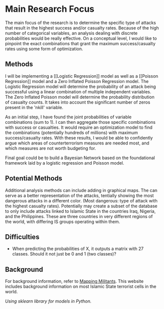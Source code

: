 # Main Research Focus
The main focus of the research is to determine the specific type of attacks that result in the highest success and/or casualty rates. Because of the high number of categorical variables, an analysis dealing with discrete probabilities would be really effective. On a conceptual level, I would like to pinpoint the exact combinations that grant the maximum success/casualty rates using some form of optimization. 

## Methods
I will be implementing a [[Logistic Regression]] model as well as a [[Poisson Regression]] model and a Zero Inflated Poisson Regression model. The Logistic Regression model will determine the probability of an attack being successful using a linear combination of multiple independent variables. The Zero Inflated Poisson model will determine the probability distribution of casualty counts. It takes into account the significant number of zeros present in the 'nkill' variable.

As an initial step, I have found the joint probabilities of variable combinations (sum to 1). I can then aggregate those specific combinations with success or casualties. It would require an optimization model to find the combinations (potentially hundreds of millions) with maximum success/casualty rates. With these results, I would be able to confidently argue which areas of counterterrorism measures are needed most, and which measures are not worth budgeting for. 

Final goal could be to build a Bayesian Network based on the foundational framework laid by a logistic regression and Poisson model.

## Potential Methods
Additional analysis methods can include adding in graphical maps. The can serve as a better representation of the attacks, tentially showing the most dangerous attacks in a different color. (Most dangerous: type of attack with the highest casualty rates). Potentially may create a subset of the database to only include attacks linked to Islamic State in the countries Iraq, Nigeria, and the Philippines. These are three countries in very different regions of the world, with differing IS groups operating within them. 

## Difficulties
- When predicting the probabilities of X, it outputs a matrix with 27 classes. Should it not just be 0 and 1 (two classes)?

## Background
For background information, refer to [Mapping Militants](https://cisac.fsi.stanford.edu/mappingmilitants). This website includes background information on most Islamic State terrorist cells in the world. 

*Using sklearn library for models in Python.*
